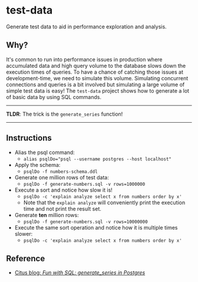 # test-data

Generate test data to aid in performance exploration and analysis.

## Why?

It's common to run into performance issues in production where accumulated data and high query volume to the database slows
down the execution times of queries. To have a chance of catching those issues at development-time, we need to simulate
this volume. Simulating concurrent connections and queries is a bit involved but simulating a large volume of simple test
data is easy! The `test-data` project shows how to generate a lot of basic data by using SQL commands.

---
**TLDR**: The trick is the `generate_series` function!

---

## Instructions

* Alias the psql command:
    * `alias psqlDo="psql --username postgres --host localhost"`
* Apply the schema:
    * `psqlDo -f numbers-schema.ddl`
* Generate one million rows of test data:
    * `psqlDo -f generate-numbers.sql -v rows=1000000`
* Execute a sort and notice how slow it is!
    * `psqlDo -c 'explain analyze select x from numbers order by x'`
    * Note that the `explain analyze` will conveniently print the execution time and not print the result set. 
* Generate **ten** million rows: 
    * `psqlDo -f generate-numbers.sql -v rows=10000000`
* Execute the same sort operation and notice how it is multiple times slower:
    * `psqlDo -c 'explain analyze select x from numbers order by x'`

## Reference

* [Citus blog: *Fun with SQL: generate_series in Postgres*](https://www.citusdata.com/blog/2018/03/14/fun-with-sql-generate-sql/)
